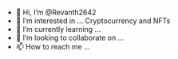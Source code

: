 - 👋 Hi, I’m @Revanth2642
- 👀 I’m interested in ... Cryptocurrency and NFTs
- 🌱 I’m currently learning ...
- 💞️ I’m looking to collaborate on ...
- 📫 How to reach me ...

<!---
Revanth2642/Revanth2642 is a ✨ special ✨ repository because its `README.md` (this file) appears on your GitHub profile.
You can click the Preview link to take a look at your changes.
--->
